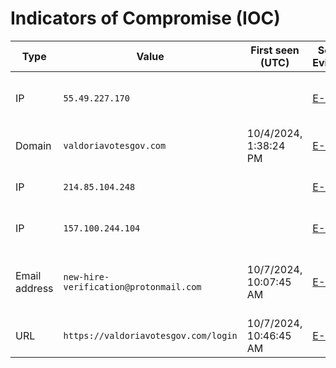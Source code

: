 # Indicators of Compromise (IOC)

| Type          | Value                                  | First seen (UTC)       | Source Evidence                                                       | Confidence | Status    | Notes                                        |
| ------------- | -------------------------------------- | ---------------------- | --------------------------------------------------------------------- | ---------- | --------- | -------------------------------------------- |
| IP            | `55.49.227.170`                        |                        | [E-001](evidence/E-001_Hacking_group_poster.md)                       | High       | Lead      | IP of the hacker can be fake.                |
| Domain        | `valdoriavotesgov.com`                 | 10/4/2024, 1:38:24 PM  | [E-002](evidence/E-002_Hacker_IP_resolve.md)                          | High       | Malicious | Phishing portal                              |
| IP            | `214.85.104.248`                       |                        | [E-002](evidence/E-002_Hacker_IP_resolve.md)                          | High       | Lead      | Confirmed hacker's IP                        |
| IP            | `157.100.244.104`                      |                        | [E-002](evidence/E-002_Hacker_IP_resolve.md)                          | High       | Lead      | Confirmed hacker's IP                        |
| Email address | `new-hire-verification@protonmail.com` | 10/7/2024, 10:07:45 AM | [E-012](E-012_Phishing_email.md)                                      | High       | Lead      | Sent fake login portal to multiple employees |
| URL           | `https://valdoriavotesgov.com/login`   | 10/7/2024, 10:46:45 AM | [E-004](evidence/E-004_Employee_credential_harvest_on_fake_portal.md) | High       | Malicious | Fake login portal                            |
